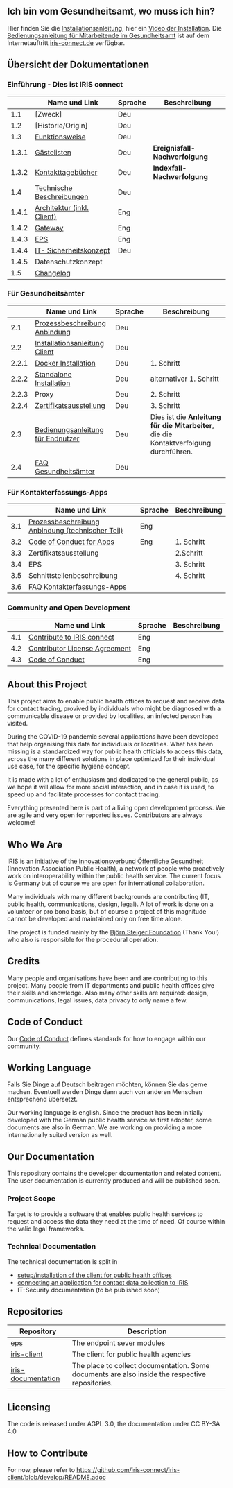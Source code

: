 ## Ich bin vom Gesundheitsamt, wo muss ich hin?
Hier finden Sie die [Installationsanleitung](./use_iris_as_Gesundheitsamt/GA_Installationsanleitung.md), hier ein [Video der Installation](https://www.youtube.com/watch?v=JI8rbT1gNgs).
Die [Bedienungsanleitung für Mitarbeitende im Gesundheitsamt](https://uploads-ssl.webflow.com/609e55b08d9aef989925de0d/60c87415c75c1da665d3f7aa_IRIS%20Benutzeranleitung%20v.1.pdf) ist auf dem Internetauftritt [iris-connect.de](https://iris-connect.de) verfügbar.

## Übersicht der Dokumentationen
### Einführung - Dies ist IRIS connect
|     | Name und Link             | Sprache    | Beschreibung                                                      |
| --- | ------------------------- | ---------- | ----------------------------------------------------------------- |
| 1.1 | [Zweck]| Deu | |
| 1.2 | [Historie/Origin] | Deu | |
| 1.3 | [Funktionsweise](https://github.com/iris-connect/iris-documentation/blob/handbook-chapters/use_iris_as_Gesundheitsamt/handbuch/03_IRIS_Funktionsweise.md)|Deu| |
| 1.3.1| [Gästelisten](https://github.com/iris-connect/iris-documentation/blob/handbook-chapters/use_iris_as_Gesundheitsamt/handbuch/03b_IRIS_Ereignisverfolgung.md)|Deu|<B>Ereignisfall-Nachverfolgung</B>|
| 1.3.2| [Kontakttagebücher](https://github.com/iris-connect/iris-documentation/blob/handbook-chapters/use_iris_as_Gesundheitsamt/handbuch/03a_IRIS_Indexfall.md)|Deu|<B>Indexfall-Nachverfolgung</B>|
|1.4	| [Technische Beschreibungen](https://github.com/iris-connect/iris-documentation/blob/handbook-chapters/use_iris_as_Gesundheitsamt/handbuch/05_IRIS_Technischer_Betrieb.md)| Deu ||
|1.4.1| [Architektur (inkl. Client)](https://github.com/iris-connect/iris-client/blob/develop/infrastructure/deployment/docs/Architektur.md) |Eng||
|1.4.2| [Gateway](https://github.com/iris-connect/iris-gateway/blob/develop/README.adoc)|Eng||
|1.4.3| [EPS](https://github.com/iris-connect/eps/blob/master/README.md)|Eng||
|1.4.4| [IT- Sicherheitskonzept](https://github.com/iris-connect/iris-security/blob/master/Doc%20Sicherheitskonzept/Sicherheitskonzept.md)|Deu||
|1.4.5| Datenschutzkonzept
|1.5  |	[Changelog](https://github.com/iris-connect/iris-client/blob/develop/CHANGELOG.md)|||
### Für Gesundheitsämter
|     | Name und Link             | Sprache    | Beschreibung                                                      |
| --- | ------------------------- | ---------- | ----------------------------------------------------------------- |
|2.1  | [Prozessbeschreibung Anbindung](https://github.com/iris-connect/iris-documentation/blob/main/use_iris_as_Gesundheitsamt/GA_Installationsanleitung.md)|Deu||
|2.2  |	[Installationsanleitung Client](https://github.com/iris-connect/iris-client/blob/develop/infrastructure/deployment/docs/Installation.md)|Deu||
|2.2.1|	[Docker Installation](https://github.com/iris-connect/iris-client/blob/develop/infrastructure/deployment/docs/Installation-Docker-Compose.md)|Deu|1. Schritt|
|2.2.2|	[Standalone Installation](https://github.com/iris-connect/iris-client/blob/develop/infrastructure/deployment/docs/Installation-Standalone.md)|Deu|alternativer 1. Schritt|
|2.2.3| Proxy|Deu|2. Schritt|
|2.2.4| [Zertifikatsausstellung](https://github.com/iris-connect/iris-client/blob/develop/infrastructure/deployment/docs/Certificate-Process-Staging.md)|Deu|3. Schritt|
|2.3  |	[Bedienungsanleitung für Endnutzer](https://docs.google.com/document/d/1--VHwB3q_Ci1b_LYtAhrvrWx5WNDSbpWWH_YrNIF7JM/edit#heading=h.u4qwc9teio72)|Deu|Dies ist die <B>Anleitung für die Mitarbeiter</B>, die die Kontaktverfolgung durchführen.|
|2.4  |	[FAQ Gesundheitsämter](https://github.com/iris-connect/iris-documentation/blob/main/use_iris_as_Gesundheitsamt/FAQ_GA_IT-Verantwortliche.md)|Deu||
### Für Kontakterfassungs-Apps
|     | Name und Link             | Sprache    | Beschreibung                                                      |
| --- | ------------------------- | ---------- | ----------------------------------------------------------------- |
|3.1	|	[Prozessbeschreibung Anbindung (technischer Teil)](https://github.com/iris-connect/iris-documentation/blob/main/connect_your_app_to_IRIS/technical_details/app_onboarding.md)|Eng||
|3.2	| [Code of Conduct for Apps](https://github.com/iris-connect/iris-documentation/blob/main/connect_your_app_to_IRIS/Code_of_Conduct_Apps_for_IRIS_draft.md)|Eng|1. Schritt|
|3.3	|	Zertifikatsausstellung||2.Schritt|
|3.4  | EPS||3. Schritt|
|3.5	|	Schnittstellenbeschreibung||4. Schritt|		
|3.6	|	[FAQ Kontakterfassungs-Apps](https://github.com/iris-connect/iris-documentation/blob/main/connect_your_app_to_IRIS/apps_FAQ.md)|||
### Community and Open Development
|     | Name und Link             | Sprache    | Beschreibung                                                      |
| --- | ------------------------- | ---------- | ----------------------------------------------------------------- |
|4.1	|	[Contribute to IRIS connect](https://github.com/iris-connect/iris-client#participation)|Eng||
|4.2	|	[Contributor License Agreement](https://github.com/iris-connect/iris-client/tree/develop/.clas)|Eng||
|4.3	|	[Code of Conduct](https://github.com/iris-connect/iris-documentation/blob/main/CODE_OF_CONDUCT_community.md)|Eng||



## About this Project

This project aims to enable public health offices to request and receive data for contact tracing, provived by individuals who might be diagnosed with a communicable disease or provided by localities, an infected person has visited.

During the COVID-19 pandemic several applications have been developed that help organising this data for individuals or localities. What has been missing is a standardized way for public health officials to access this data, across the many different solutions in place optimized for their individual use case, for the specific hygiene concept.

It is made with a lot of enthusiasm and dedicated to the general public, as we hope it will allow for more social interaction, and in case it is used, to speed up and facilitate processes for contact tracing.

Everything presented here is part of a living open development process. We are agile and very open for reported issues. Contributors are always welcome!

## Who We Are

IRIS is an initiative of the [Innovationsverbund Öffentliche Gesundheit](https://inoeg.de) (Innovation Association Public Health), a network of people who proactively work on interoperability within the public health service. The current focus is Germany but of course we are open for international collaboration.

Many individuals with many different backgrounds are contributing (IT, public health, communications, design, legal). A lot of work is done on a volunteer or pro bono basis, but of course a project of this magnitude cannot be developed and maintained only on free time alone.

The project is funded mainly by the [Björn Steiger Foundation](https://steiger-stiftung.de) (Thank You!) who also is responsible for the procedural operation.

## Credits

Many people and organisations have been and are contributing to this project. Many people from IT departments and public health offices give their skills and knowledge. Also many other skills are required: design, communications, legal issues, data privacy to only name a few.

## Code of Conduct

Our [Code of Conduct](./CODE_OF_CONDUCT_community.md) defines standards for how to engage within our community.

## Working Language

Falls Sie Dinge auf Deutsch beitragen möchten, können Sie das gerne machen. Eventuell werden Dinge dann auch von anderen Menschen entsprechend übersetzt.

Our working language is english. Since the product has been initially developed with the German public health service as first adopter, some documents are also in German. We are working on providing a more internationally suited version as well.


## Our Documentation

This repository contains the developer documentation and related content. The user documentation is currently produced and will be published soon.

### Project Scope

Target is to provide a software that enables public health services to request and access the data they need at the time of need. Of course within the valid legal frameworks.

### Technical Documentation

The technical documentation is split in
* [setup/installation of the client for public health offices](https://github.com/iris-connect/iris-client/blob/develop/infrastructure/deployment/Installation.md)
* [connecting an application for contact data collection to IRIS](/connect_your_app_to_IRIS) 
* IT-Security documentation (to be published soon)

## Repositories

| Repository                | Description                                                                  |
| ------------------------- | ---------------------------------------------------------------------------- |
| [eps](https://github.com/iris-connect/eps)  | The endpoint sever modules                                 |
| [iris-client](https://github.com/iris-connect/iris-client)  | The client for public health agencies     |
| [iris-documentation](https://github.com/iris-connect/iris-documentation)  | The place to collect documentation. Some documents are also inside the respective repositories. |



## Licensing

The code is released under AGPL 3.0, the documentation under CC BY-SA 4.0

## How to Contribute

For now, please refer to
https://github.com/iris-connect/iris-client/blob/develop/README.adoc
